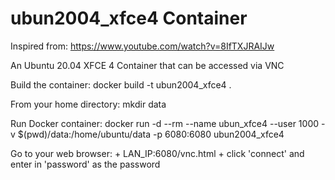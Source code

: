 # ubun2004_xfce4 Container
Inspired from: https://www.youtube.com/watch?v=8IfTXJRAIJw

An Ubuntu 20.04 XFCE 4 Container that can be accessed via VNC

Build the container:
  docker build -t ubun2004_xfce4 .
  

From your home directory:
    mkdir data
    
Run Docker container:
    docker run -d --rm --name ubun_xfce4 --user 1000 -v $(pwd)/data:/home/ubuntu/data -p 6080:6080 ubun2004_xfce4

Go to your web browser:
    + LAN_IP:6080/vnc.html
    + click 'connect' and enter in 'password' as the password
